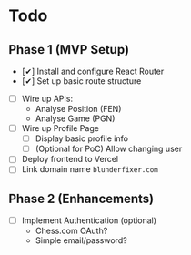 # Todo

## Phase 1 (MVP Setup)

- [✔] Install and configure React Router
- [✔] Set up basic route structure
- [ ] Wire up APIs:
  - Analyse Position (FEN)
  - Analyse Game (PGN)
- [ ] Wire up Profile Page
  - [ ] Display basic profile info
  - [ ] (Optional for PoC) Allow changing user
- [ ] Deploy frontend to Vercel
- [ ] Link domain name `blunderfixer.com`

## Phase 2 (Enhancements)

- [ ] Implement Authentication (optional)
  - Chess.com OAuth? 
  - Simple email/password?
